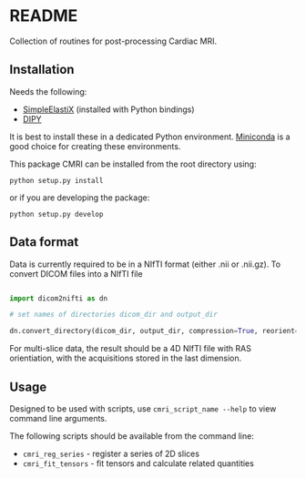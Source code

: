 # README

Collection of routines for post-processing Cardiac MRI.


## Installation

Needs the following:
* [SimpleElastiX](https://simpleelastix.readthedocs.io/GettingStarted.html) (installed with Python bindings)
* [DIPY](https://dipy.org/documentation/1.5.0/installation/)

It is best to install these in a dedicated Python environment. [Miniconda](https://docs.conda.io/en/latest/miniconda.html) is a good choice for creating these environments. 

This package CMRI can be installed from the root directory using:

```
python setup.py install
```

or if you are developing the package: 

```
python setup.py develop
```


## Data format

Data is currently required to be in a NIfTI format (either .nii or .nii.gz). To convert DICOM files into a NIfTI file

```python

import dicom2nifti as dn

# set names of directories dicom_dir and output_dir

dn.convert_directory(dicom_dir, output_dir, compression=True, reorient=False)

```

For multi-slice data, the result should be a 4D NIfTI file with RAS orientiation, with the acquisitions stored in the last dimension.


## Usage

Designed to be used with scripts, use `cmri_script_name --help` to view command line arguments.

The following scripts should be available from the command line:

* `cmri_reg_series` - register a series of 2D slices
* `cmri_fit_tensors` - fit tensors and calculate related quantities

